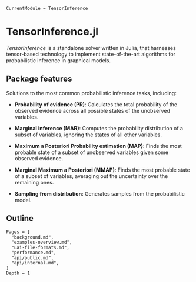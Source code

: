 ```@meta
CurrentModule = TensorInference
```

# TensorInference.jl

*TensorInference* is a standalone solver written in Julia, that harnesses
tensor-based technology to implement state-of-the-art algorithms for
probabilistic inference in graphical models. 

## Package features

Solutions to the most common probabilistic inference tasks, including:

- **Probability of evidence (PR)**: Calculates the total probability of the
  observed evidence across all possible states of the unobserved variables.

- **Marginal inference (MAR)**: Computes the probability distribution of a
  subset of variables, ignoring the states of all other variables.

- **Maximum a Posteriori Probability estimation (MAP)**: Finds the most probable
  state of a subset of unobserved variables given some observed evidence.

- **Marginal Maximum a Posteriori (MMAP)**: Finds the most probable state of a
  subset of variables, averaging out the uncertainty over the remaining ones.

- **Sampling from distribution**: Generates samples from the probabilistic model.

## Outline
```@contents
Pages = [
  "background.md",
  "examples-overview.md",
  "uai-file-formats.md",
  "performance.md",
  "api/public.md",
  "api/internal.md",
]
Depth = 1
```
